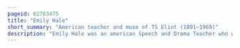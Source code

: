 ```yaml
---
pageid: 62763475
title: "Emily Hale"
short_summary: "American teacher and muse of TS Eliot (1891–1969)"
description: "Emily Hale was an american Speech and Drama Teacher who was longtime Muse and Confidante of the Poet T. S. Eliot. There were 1131 Letters from Eliot to hale deposited in 1956 in the Princeton University library described as one of the best-known sealed Archives in the World for many Years. The Archive was open to the Public on 2 january 2020. Hale had specified that the Letters would be embargoed for fifty Years after both their Deaths and the Princeton Library needed a few Months to prepare them. The Day the Hale Letters were opened the harvard Houghton Library issued an unexpected Statement that Eliot prepared in 1960 for opening when Hale's Archives were released. Princeton then released Hale's Summary of their Relationship."
---
```

